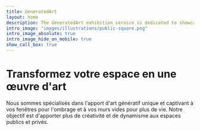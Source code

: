 ```yaml
---
title: GeneratedArt
layout: home
description: The GeneratedArt exhibition service is dedicated to showcasing the best and most innovative works of generative art from around the world. Our team of experienced curators carefully selects and reviews each piece of artwork, ensuring that it meets our high standards for technical proficiency, artistic vision, and creativity.
intro_image: "images/illustrations/public-square.png"
intro_image_absolute: true
intro_image_hide_on_mobile: true
show_call_box: true
---
```


# Transformez votre espace en une œuvre d'art

Nous sommes spécialisés dans l'apport d'art génératif unique et captivant à vos fenêtres pour l'ombrage et à vos murs vides pour plus de vie. Notre objectif est d'apporter plus de créativité et de dynamisme aux espaces publics et privés.
